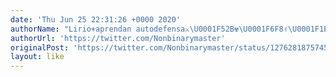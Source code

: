 ```yaml
---
date: 'Thu Jun 25 22:31:26 +0000 2020'
authorName: "Lirio⚜️aprendan autodefensa⚔️\U0001F52B☢️\U0001F6F8✌️\U0001F1E6\U0001F1F7"
authorUrl: 'https://twitter.com/Nonbinarymaster'
originalPost: 'https://twitter.com/Nonbinarymaster/status/1276281875745685507'
layout: like
---
```

